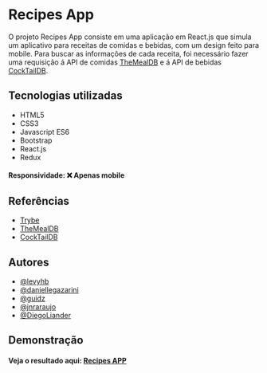 
# Recipes App


 O projeto Recipes App consiste em uma aplicação em React.js que simula um aplicativo para receitas de comidas e bebidas, com um design feito para mobile. Para buscar as informações de cada receita, foi necessário fazer uma requisição á API de comidas [TheMealDB](https://www.themealdb.com/) e á API de bebidas [CockTailDB](https://www.thecocktaildb.com/api.php).
## Tecnologias utilizadas

- HTML5
- CSS3
- Javascript ES6
- Bootstrap
- React.js 
- Redux

#### Responsividade: ❌ Apenas mobile

## Referências

- [Trybe](https://www.betrybe.com/)
- [TheMealDB](https://www.themealdb.com/)
- [CockTailDB](https://www.thecocktaildb.com/api.php)
## Autores

- [@levyhb](https://github.com/Levyhb)
- [@daniellegazarini](https://github.com/daniellegazarini)
- [@guidz](https://github.com/Guidzs)
- [@jnraraujo](https://github.com/jnraraujo)
- [@DiegoLiander](https://github.com/DiegoLiander)
## Demonstração

#### Veja o resultado aqui: [Recipes APP](https://recipes-ffdchgg65-levyhb.vercel.app/meals/52977)

